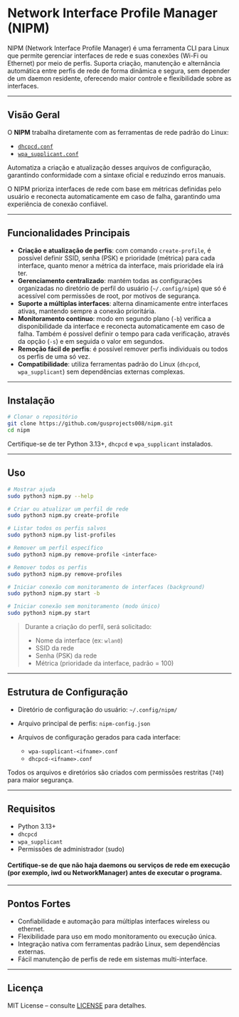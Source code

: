 # Network Interface Profile Manager (NIPM)

NIPM (Network Interface Profile Manager) é uma ferramenta CLI para Linux que permite gerenciar interfaces de rede e suas conexões (Wi-Fi ou Ethernet) por meio de perfis.
Suporta criação, manutenção e alternância automática entre perfis de rede de forma dinâmica e segura, sem depender de um daemon residente, oferecendo maior controle e flexibilidade sobre as interfaces.

---

## Visão Geral

O **NIPM** trabalha diretamente com as ferramentas de rede padrão do Linux:

* [`dhcpcd.conf`](https://wiki.archlinux.org/title/Dhcpcd)
* [`wpa_supplicant.conf`](https://wiki.archlinux.org/title/Wpa_supplicant)

Automatiza a criação e atualização desses arquivos de configuração, garantindo conformidade com a sintaxe oficial e reduzindo erros manuais.

O NIPM prioriza interfaces de rede com base em métricas definidas pelo usuário e reconecta automaticamente em caso de falha, garantindo uma experiência de conexão confiável.

---

## Funcionalidades Principais

* **Criação e atualização de perfis**: com comando `create-profile`, é possível definir SSID, senha (PSK) e prioridade (métrica) para cada interface, quanto menor a métrica da interface, mais prioridade ela irá ter.
* **Gerenciamento centralizado**: mantém todas as configurações organizadas no diretório de perfil do usuário (`~/.config/nipm`) que só é acessível com permissões de root, por motivos de segurança.
* **Suporte a múltiplas interfaces**: alterna dinamicamente entre interfaces ativas, mantendo sempre a conexão prioritária.
* **Monitoramento contínuo**: modo em segundo plano (`-b`) verifica a disponibilidade da interface e reconecta automaticamente em caso de falha. Também é possível definir o tempo para cada verificação, através da opção (`-s`) e em seguida o valor em segundos.
* **Remoção fácil de perfis**: é possível remover perfis individuais ou todos os perfis de uma só vez.
* **Compatibilidade**: utiliza ferramentas padrão do Linux (`dhcpcd`, `wpa_supplicant`) sem dependências externas complexas.

---

## Instalação

```bash
# Clonar o repositório
git clone https://github.com/gusprojects008/nipm.git
cd nipm
````

Certifique-se de ter Python 3.13+, `dhcpcd` e `wpa_supplicant` instalados.

---

## Uso

```bash
# Mostrar ajuda
sudo python3 nipm.py --help

# Criar ou atualizar um perfil de rede
sudo python3 nipm.py create-profile

# Listar todos os perfis salvos
sudo python3 nipm.py list-profiles

# Remover um perfil específico
sudo python3 nipm.py remove-profile <interface>

# Remover todos os perfis
sudo python3 nipm.py remove-profiles

# Iniciar conexão com monitoramento de interfaces (background)
sudo python3 nipm.py start -b

# Iniciar conexão sem monitoramento (modo único)
sudo python3 nipm.py start
```

> Durante a criação do perfil, será solicitado:
>
> * Nome da interface (ex: `wlan0`)
> * SSID da rede
> * Senha (PSK) da rede
> * Métrica (prioridade da interface, padrão = 100)

---

## Estrutura de Configuração

* Diretório de configuração do usuário: `~/.config/nipm/`
* Arquivo principal de perfis: `nipm-config.json`
* Arquivos de configuração gerados para cada interface:

  * `wpa-supplicant-<ifname>.conf`
  * `dhcpcd-<ifname>.conf`

Todos os arquivos e diretórios são criados com permissões restritas (`740`) para maior segurança.

---

## Requisitos

* Python 3.13+
* `dhcpcd`
* `wpa_supplicant`
* Permissões de administrador (sudo)

#### Certifique-se de que não haja daemons ou serviços de rede em execução (por exemplo, iwd ou NetworkManager) antes de executar o programa.

---

## Pontos Fortes

* Confiabilidade e automação para múltiplas interfaces wireless ou ethernet.
* Flexibilidade para uso em modo monitoramento ou execução única.
* Integração nativa com ferramentas padrão Linux, sem dependências externas.
* Fácil manutenção de perfis de rede em sistemas multi-interface.

---

## Licença

MIT License – consulte [LICENSE](LICENSE) para detalhes.
